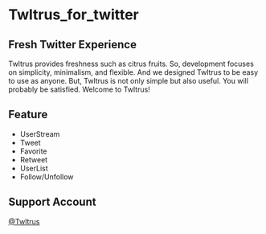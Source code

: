 # Twltrus_for_twitter
## Fresh Twitter Experience
Twltrus provides freshness such as citrus fruits. So, development focuses on simplicity, minimalism, and flexible. And we designed Twltrus to be easy to use as anyone. But, Twltrus is not only simple but also useful. You will probably be satisfied. Welcome to Twltrus!

## Feature
- UserStream
- Tweet
- Favorite
- Retweet
- UserList
- Follow/Unfollow

## Support Account
[@Twltrus](https://twitter.com/Twltrus)
